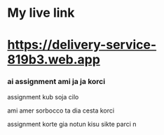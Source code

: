 # My live link

# https://delivery-service-819b3.web.app

### ai assignment ami ja ja korci

assignment kub soja cilo

ami amer sorbocco ta dia cesta korci

assignment korte gia notun kisu sikte parci n
